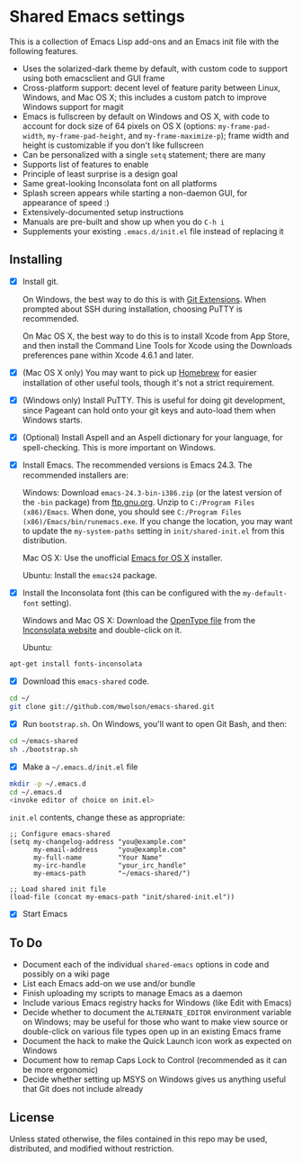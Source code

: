 Shared Emacs settings
=====================

This is a collection of Emacs Lisp add-ons and an Emacs init file with the following features.

- Uses the solarized-dark theme by default, with custom code to support using both emacsclient and GUI frame
- Cross-platform support: decent level of feature parity between Linux, Windows, and Mac OS X; this includes a custom
  patch to improve Windows support for magit
- Emacs is fullscreen by default on Windows and OS X, with code to account for dock size of 64 pixels on OS X (options:
  `my-frame-pad-width`, `my-frame-pad-height`, and `my-frame-maximize-p`); frame width and height is customizable if
  you don't like fullscreen
- Can be personalized with a single `setq` statement; there are many 
- Supports list of features to enable
- Principle of least surprise is a design goal
- Same great-looking Inconsolata font on all platforms
- Splash screen appears while starting a non-daemon GUI, for appearance of speed :)
- Extensively-documented setup instructions
- Manuals are pre-built and show up when you do `C-h i`
- Supplements your existing `.emacs.d/init.el` file instead of replacing it

Installing
----------

- [x] Install git.

  On Windows, the best way to do this is with [Git Extensions](https://code.google.com/p/gitextensions/).  When
  prompted about SSH during installation, choosing PuTTY is recommended.

  On Mac OS X, the best way to do this is to install Xcode from App Store, and then install the Command Line Tools for
  Xcode using the Downloads preferences pane within Xcode 4.6.1 and later.
  
- [x] (Mac OS X only) You may want to pick up [Homebrew](http://mxcl.github.io/homebrew/) for easier installation of
  other useful tools, though it's not a strict requirement.

- [x] (Windows only) Install PuTTY.  This is useful for doing git development, since Pageant can hold onto your git
  keys and auto-load them when Windows starts.

- [x] (Optional) Install Aspell and an Aspell dictionary for your language, for spell-checking.  This is more important
  on Windows.

- [x] Install Emacs.  The recommended versions is Emacs 24.3.  The recommended installers are:

  Windows: Download `emacs-24.3-bin-i386.zip` (or the latest version of the `-bin` package) from
  [ftp.gnu.org](http://ftp.gnu.org/gnu/emacs/windows/).  Unzip to `C:/Program Files (x86)/Emacs`.  When done, you
  should see `C:/Program Files (x86)/Emacs/bin/runemacs.exe`.  If you change the location, you may want to update the
  `my-system-paths` setting in `init/shared-init.el` from this distribution.

  Mac OS X: Use the unofficial [Emacs for OS X](http://emacsformacosx.com/) installer.

  Ubuntu: Install the `emacs24` package.

- [x] Install the Inconsolata font (this can be configured with the `my-default-font` setting).

  Windows and Mac OS X: Download the [OpenType file](http://www.levien.com/type/myfonts/Inconsolata.otf) from the
  [Inconsolata website](http://www.levien.com/type/myfonts/inconsolata.html) and double-click on it.

  Ubuntu:

```sh
apt-get install fonts-inconsolata
```

- [x] Download this `emacs-shared` code.

```sh
cd ~/
git clone git://github.com/mwolson/emacs-shared.git
```

- [x] Run `bootstrap.sh`.  On Windows, you'll want to open Git Bash, and then:

```sh
cd ~/emacs-shared
sh ./bootstrap.sh
```

- [x] Make a `~/.emacs.d/init.el` file

```sh
mkdir -p ~/.emacs.d
cd ~/.emacs.d
<invoke editor of choice on init.el>
```

  `init.el` contents, change these as appropriate:

```emacs-lisp
;; Configure emacs-shared
(setq my-changelog-address "you@example.com"
      my-email-address     "you@example.com"
      my-full-name         "Your Name"
      my-irc-handle        "your_irc_handle"
      my-emacs-path        "~/emacs-shared/")

;; Load shared init file
(load-file (concat my-emacs-path "init/shared-init.el"))
```

- [x] Start Emacs

To Do
-----

- Document each of the individual `shared-emacs` options in code and possibly on a wiki page
- List each Emacs add-on we use and/or bundle
- Finish uploading my scripts to manage Emacs as a daemon
- Include various Emacs registry hacks for Windows (like Edit with Emacs)
- Decide whether to document the `ALTERNATE_EDITOR` environment variable on Windows; may be useful for those who want
  to make view source or double-click on various file types open up in an existing Emacs frame
- Document the hack to make the Quick Launch icon work as expected on Windows
- Document how to remap Caps Lock to Control (recommended as it can be more ergonomic)
- Decide whether setting up MSYS on Windows gives us anything useful that Git does not include already

License
-------

Unless stated otherwise, the files contained in this repo may be used, distributed, and modified without restriction.

